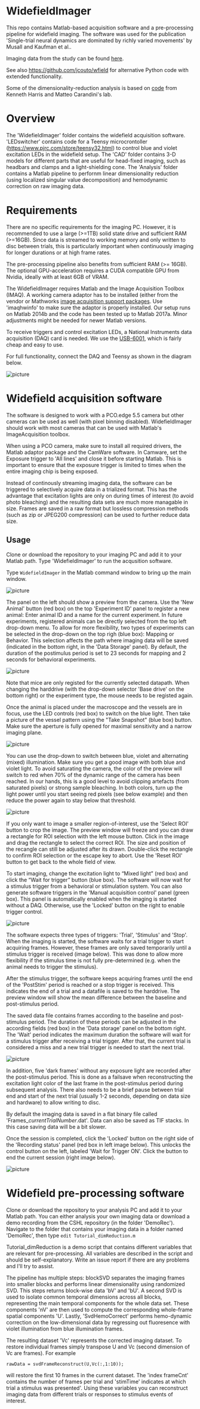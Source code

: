 # WidefieldImager
This repo contains Matlab-based acquisition software and a pre-processing pipeline for widefield imaging. 
The software was used for the publication 'Single-trial neural dynamics are dominated by richly varied movements' by Musall and Kaufman et al.. 

Imaging data from the study can be found [here](http://repository.cshl.edu/id/eprint/38599/).

See also https://github.com/jcouto/wfield for alternative Python code with extended functionality.

Some of the dimensionality-reduction analysis is based on [code](https://github.com/cortex-lab/widefield) from Kenneth Harris and Matteo Carandini's lab.

# Overview
The 'WidefieldImager' folder contains the widefield acquisition software. 'LEDswitcher' contains code for a Teensy microcrontoller (https://www.pjrc.com/store/teensy32.html) to control blue and violet excitation LEDs in the widefield setup. 
The 'CAD' folder contains 3-D models for different parts that are useful for head-fixed imaging, such as headbars and clamps and a light-shielding cone.
The 'Analysis' folder contains a Matlab pipeline to perfornm linear dimensionality reduction (using localized singular value decomposition) and hemodynamic correction on raw imaging data. 

# Requirements
There are no specific requirements for the imaging PC. However, it is recommended to use a large (>=1TB) solid state drive and sufficient RAM (>=16GB). Since data is streamed to working memory and only written to disc between trials, this is particularly important when continuously imaging for longer durations or at high frame rates.

The pre-processing pipeline also benefits from sufficient RAM (>= 16GB). The optional GPU-acceleration requires a CUDA compatible GPU from Nvidia, ideally with at least 6GB of VRAM.

The WidefieldImager requires Matlab and the Image Acquisition Toolbox (IMAQ). A working camera adaptor has to be installed (either from the vendor or Mathworks [image acquisition support packages](https://www.mathworks.com/help/imaq/image-acquisition-support-packages-for-hardware-adaptors.html). Use 'imaqhwinfo' to make sure the adaptor is properly installed. Our setup runs on Matlab 2014b and the code has been tested up to Matlab 2017a. Minor adjustments might be needed for newer Matlab versions.

To receive triggers and control excitation LEDs, a National Instruments data acquisition (DAQ) card is needed. We use the [USB-6001](https://www.ni.com/en-us/support/model.usb-6001.html), which is fairly cheap and easy to use.

For full functionality, connect the DAQ and Teensy as shown in the diagram below.

![picture](images/wiring.png)

# Widefield acquisition software
The software is designed to work with a PCO.edge 5.5 camera but other cameras can be used as well (with pixel binning disabled). WidefieldImager should work with most cameras that can be used with Matlab's ImageAcquisition toolbox.

When using a PCO camera, make sure to install all required drivers, the Matlab adaptor package and the CamWare software. In Camware, set the Exposure trigger to 'All lines' and close it before starting Matlab. This is important to ensure that the exposure trigger is limited to times when the entire imaging chip is being exposed.

Instead of continously streaming imaging data, the software can be triggered to selectively acquire data in a trialized format. This has the advantage that excitation lights are only on during times of interest (to avoid photo bleaching) and the resulting data sets are much more managable in size. Frames are saved in a raw format but lossless compression methods (such as zip or JPEG200 compression) can be used to further reduce data size.

## Usage
Clone or download the repository to your imaging PC and add it to your Matlab path. Type 'WidefieldImager' to run the acqusition software.

Type ```WidefieldImager``` in the Matlab command window to bring up the main window.

![picture](images/startup.png)

The panel on the left should show a preview from the camera. Use the 'New Animal' button (red box) on the top 'Experiment ID' panel to register a new animal: Enter animal ID and a name for the current experiment. In future experiments, registered animals can be directly selected from the top left drop-down menu. 
To allow for more flexibility, two types of experiments can be selected in the drop-down on the top righ (blue box): Mapping or Behavior. This selection affects the path where imaging data will be saved (indicated in the bottom right, in the 'Data Storage' panel). By default, the duration of the postimulus period is set to 23 seconds for mapping and 2 seconds for behavioral experiments.

![picture](images/newAnimal.png)

Note that mice are only registed for the currently selected datapath. When changing the harddrive (with the drop-down selector 'Base drive' on the bottom right) or the experiment type, the mouse needs to be registed again.

Once the animal is placed under the macroscope and the vessels are in focus, use the LED controls (red box) to switch on the blue light. Then take a picture of the vessel pattern using the "Take Snapshot" (blue box) button. Make sure the aperture is fully opened for maximal sensitivity and a narrow imaging plane. 

![picture](images/takeSnapshot.png)

You can use the drop-down to switch between blue, violet and alternating (mixed) illumination. Make sure you get a good image with both blue and violet light. To avoid saturating the camera, the color of the preview will switch to red when 70% of the dynamic range of the camera has been reached. In our hands, this is a good level to avoid clipping artefacts (from saturated pixels) or strong sample bleaching. In both colors, turn up the light power until you start seeing red pixels (see below example) and then reduce the power again to stay below that threshold.

![picture](images/adjustLight.png)

If you only want to image a smaller region-of-interest, use the 'Select ROI' button to crop the image. The preview window will freeze and you can draw a rectangle for ROI selection with the left mouse button. Click in the image and drag the rectangle to select the correct ROI. The size and position of the recangle can still be adjusted after its drawn. Double-click the rectangle to confirm ROI selection or the escape key to abort. Use the 'Reset ROI' button to get back to the whole field of view.

To start imaging, change the excitation light to “Mixed light” (red box) and click the “Wait for trigger” button (blue box). The software will now wait for a stimulus trigger from a behavioral or stimulation system. You can also generate software triggers in the 'Manual acquisition control' panel (green box). This panel is automatically enabled when the imaging is started without a DAQ. Otherwise, use the 'Locked' button on the right to enable trigger control.

![picture](images/initializeImaging.png)

The software expects three types of triggers: 'Trial', 'Stimulus' and 'Stop'. When the imaging is started, the software waits for a trial trigger to start acquiring frames. However, these frames are only saved temporarily until a stimulus trigger is received (image below). This was done to allow more flexibility if the stimulus time is not fully pre-determined (e.g. when the animal needs to trigger the stimulus).

After the stimulus trigger, the software keeps acquiring frames until the end of the 'PostStim' period is reached or a stop trigger is received. This indicates the end of a trial and a datafile is saved to the harddrive. The preview window will show the mean difference between the baseline and post-stimulus period.

The saved data file contains frames according to the baseline and post-stimulus period. The duration of these periods can be adjusted in the according fields (red box) in the 'Data storage' panel on the bottom right. The 'Wait' period indicates the maximum duration the software will wait for a stimulus trigger after receiving a trial trigger. After that, the current trial is considered a miss and a new trial trigger is needed to start the next trial.

![picture](images/waitForStimulus.png)

In addition, five 'dark frames' without any exposure light are recorded after the post-stimulus period. This is done as a failsave when reconstructing the excitation light color of the last frame in the post-stimulus period during subsequent analysis. 
There also needs to be a brief pause between trial end and start of the next trial (usually 1-2 seconds, depending on data size and hardware) to allow writing to disc. 

By default the imaging data is saved in a flat binary file called 'Frames_*currentTrialNumber*.dat'. Data can also be saved as TIF stacks. In this case saving data will be a bit slower.

Once the session is completed, click the 'Locked' button on the right side of the 'Recording status' panel (red box in left image below). This unlocks the control button on the left, labeled 'Wait for Trigger ON'. Click the button to end the current session (right image below).

![picture](images/endSession.png)

# Widefield pre-processing software
Clone or download the repository to your analysis PC and add it to your Matlab path. You can either analysis your own imaging data or download a demo recording from the CSHL repository (in the folder 'DemoRec'). Navigate to the folder that contains your imaging data in a folder named 'DemoRec', then type ```edit Tutorial_dimReduction.m```

Tutorial_dimReduction is a demo script that contains different variables that are relevant for pre-processing. All variables are described in the script and should be self-explanatory. Write an issue report if there are any problems and I'll try to assist.

The pipeline has multiple steps: blockSVD separates the imaging frames into smaller blocks and performs linear dimensionality using randomized SVD. This steps returns block-wise data 'bV' and 'bU'.
A second SVD is used to isolate common temporal dimensions across all blocks, representing the main temporal components for the whole data set. These components 'nV' are then used to compute the corresponding whole-frame spatial components 'U'.
Lastly, 'SvdHemoCorrect' performs hemo-dynamic correction on the low-dimensional data by regressing out fluoresence with violet illumination from blue illumination frames.

The resulting dataset 'Vc' represents the corrected imaging dataset. To restore individual frames simply transpose U and Vc (second dimension of Vc are frames). 
For example

```rawData = svdFrameReconstruct(U,Vc(:,1:10));```

will restore the first 10 frames in the current dataset. 
The 'index frameCnt' contains the number of frames per trial and 'stimTime' indicates at which trial a stimulus was presented'. Using these variables you can reconstruct imaging data from different trials or responses to stimulus events of interest.
